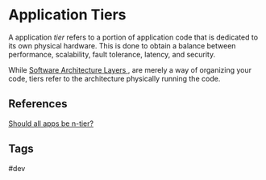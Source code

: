 # Application Tiers

A application *tier* refers to a portion of application code that is dedicated to its own physical hardware. This is done to obtain a balance between performance, scalability, fault tolerance, latency, and security.  

While [Software Architecture Layers ](https://github.com/EliotKhachi//publicZk/tree/main/202209172045), are merely a way of organizing your code, tiers refer to the architecture physically running the code.  

## References
[Should all apps be n-tier?](https://web.archive.org/web/20200802111420/http://www.lhotka.net:80/weblog/ShouldAllAppsBeNtier.aspx)

## Tags
#dev
